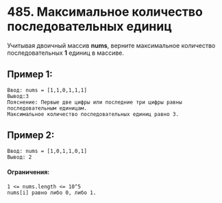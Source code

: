 # 485. Максимальное количество последовательных единиц

Учитывая двоичный массив **nums**,
верните максимальное количество последовательных **1** единиц в массиве.

## Пример 1:
    Ввод: nums = [1,1,0,1,1,1]
    Вывод:3
    Пояснение: Первые две цифры или последние три цифры равны последовательным единицам.
    Максимальное количество последовательных единиц равно 3.

## Пример 2:
    Ввод: nums = [1,0,1,1,0,1]
    Вывод: 2

#### Ограничения:
    1 <= nums.length <= 10^5
    nums[i] равно либо 0, либо 1.